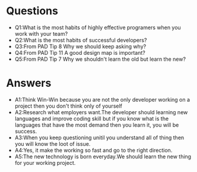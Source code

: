 # Questions
* Q1:What is the most habits of highly effective programers when you work with your team?
* Q2:What is the most habits of successful developers?
* Q3:From PAD Tip 8 Why we should keep asking why?
* Q4:From PAD Tip 11 A good design map is important?
* Q5:From PAD Tip 7 Why we shouldn't learn the old but learn the new?
# Answers
* A1:Think Win-Win because you are not the only developer working on a project then you don't think only of yourself
* A2:Research what employers want.The developer should learning new languages and improve coding skill but if you know what is the languages that have the most demand then you learn it, you will be success.
* A3:When you keep questioning unitil you understand all of thing then you will know the loot of issue.
* A4:Yes, it make the working so fast and go to the right direction.
* A5:The new technology is born everyday.We should learn the new thing for your working project.
